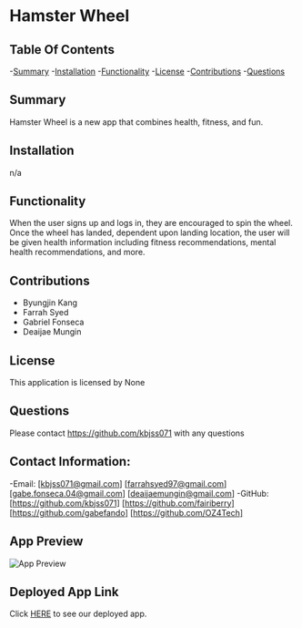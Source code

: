 # Hamster Wheel  

  ## Table Of Contents
-[Summary](#summary)
-[Installation](#installation)
-[Functionality](#functionality)
-[License](#license)
-[Contributions](#contributions)
-[Questions](#questions)

## Summary
Hamster Wheel is a new app that combines health, fitness, and fun. 


## Installation
n/a

## Functionality
When the user signs up and logs in, they are encouraged to spin the wheel. Once the wheel has landed, dependent upon landing location, the user will be given health information including fitness recommendations, mental health recommendations, and more.  

## Contributions
- Byungjin Kang 
- Farrah Syed 
- Gabriel Fonseca 
- Deaijae Mungin

## License
This application is licensed by None

## Questions
Please contact https://github.com/kbjss071 with any questions

## Contact Information:
-Email: [kbjss071@gmail.com]
        [farrahsyed97@gmail.com]
        [gabe.fonseca.04@gmail.com]
        [deaijaemungin@gmail.com]
-GitHub: [https://github.com/kbjss071]
         [https://github.com/fairiberry]
         [https://github.com/gabefando]
         [https://github.com/OZ4Tech]

## App Preview

![App Preview]()

## Deployed App Link

Click [HERE]() to see our deployed app.
